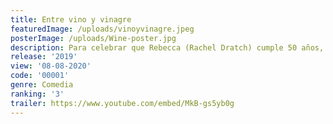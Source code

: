 ```yaml
---
title: Entre vino y vinagre
featuredImage: /uploads/vinoyvinagre.jpeg
posterImage: /uploads/Wine-poster.jpg
description: Para celebrar que Rebecca (Rachel Dratch) cumple 50 años, Abby (Amy Poehler) organiza una escapada a Napa con sus mejores amigas de toda la vida. La adicta al trabajo Catherine (Ana Gasteyer), la convaleciente Val (Paula Pell), la hogareña Jenny (Emily Spivey) y la agotada Naomi (Maya Rudolph) aprovechan la ocasión para relajarse y reconectar. Entre copa y copa, las bromas y los chismes se mezclan con sus incertidumbres reales, y acaban cuestionándose su amistad y sus futuros
release: '2019'
view: '08-08-2020'
code: '00001'
genre: Comedia
ranking: '3'
trailer: https://www.youtube.com/embed/MkB-gs5yb0g
---
```

